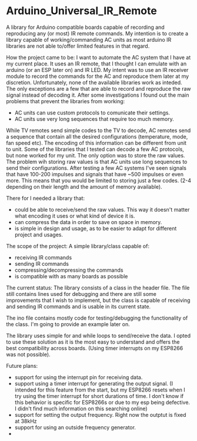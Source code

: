 # Arduino_Universal_IR_Remote
A library for Arduino compatible boards capable of recording and reproducing any (or most) IR remote commands. My intention is to create a library capable of working/commanding AC units as most arduino IR libraries are not able to/offer limited features in that regard.


How the project came to be:
I want to automate the AC system that I have at my current place. It uses an IR remote, that I thought I can emulate with an arduino (or an ESP later on) and IR LED. 
My intent was to use an IR receiver module to record the commands for the AC and reproduce them later at my discretion.
Unfortunately, none of the available libraries work as inteded. The only exceptions are a few that are able to record and reproduce the raw signal instead of decoding it.
After some investigations I found out the main problems that prevent the libraries from working:
 - AC units can use custom protocols to comunicate their settings.
 - AC units use very long sequences that require too much memory. 

While TV remotes send simple codes to the TV to decode, AC remotes send a sequence that contain all the desired configurations (temperature, mode, fan speed etc). The encoding of this information can be different from unit to unit. Some of the libraries that I tested can decode a few AC protocols, but none worked for my unit. The only option was to store the raw values.
The problem wih storing raw values is that AC units use long sequences to send their configurations. After testing a few AC systems I've seen signals that have 100-200 impulses and signals that have ~500 impulses or even more. This means that you would be limited to storing just a few codes. (2-4 depending on their length and the amount of memory available).

There for I needed a library that:
  - could be able to receive/send the raw values. This way it doesn't matter what encoding it uses or what kind of device it is.
  - can compress the data in order to save on space in memory.
  - is simple in design and usage, as to be easier to adapt for different project and usages. 

The scope of the project:
A simple library/class capable of:
 - receiving IR commands
 - sending IR commands
 - compressing/decompressing the commands
 - is compatible with as many boards as possible


The current status:
The library consists of a class in the header file. 
The file still contains lines used for debugging and there are still some improvements that I wish to implement, but the class is capable of receiving and sending IR commands and is usable in its current state.

The ino file contains mostly code for testing/debugging the functionality of the class. I'm going to provide an example later on.

The library uses simple for and while loops to send/receive the data. I opted to use these solution as it is the most easy to understand and offers the best compatibility across boards. (Using timer interrupts on my ESP8266 was not possible).

Future plans:
 - support for using the interrupt pin for receiving data.
 - support using a timer interrupt for generating the output signal. (I intended for this feature from the start, but my ESP8266 resets when I try using the timer interrupt for short durations of time. I don't know if this behavior is specific for ESP8266s or due to my esp being defective. I didn't find much information on this searching online)
 - support for setting the output frequency. Right now the outptut is fixed at 38kHz
 - support for using an outside frequency generator.
 - 

